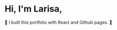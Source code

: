 # Hi, I'm Larisa,

:wave:
I built this portfolio with React and Github pages. 
:large_orange_diamond:
